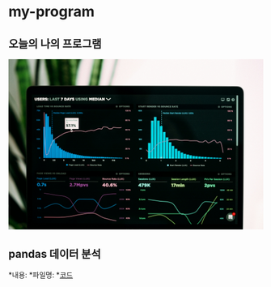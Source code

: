 # my-program

## 오늘의 나의 프로그램

<img src ="data.jpg">

## pandas 데이터 분석
 *내용:
 *파일명:
 *[코드](pandas_pra.ipynb)


 